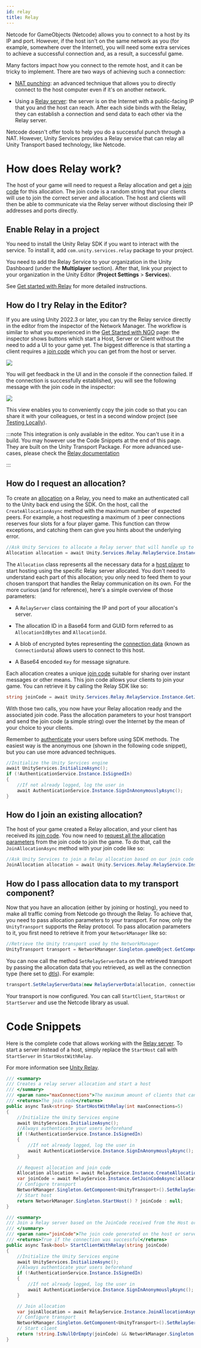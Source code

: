 ```yaml
---
id: relay
title: Relay
---
```


Netcode for GameObjects (Netcode) allows you to connect to a host by its IP and port. However, if the host isn't on the same network as you (for example, somewhere over the Internet), you will need some extra services to achieve a successful connection and, as a result, a successful game.

Many factors impact how you connect to the remote host, and it can be tricky to implement. There are two ways of achieving such a connection:

* [NAT punching](../learn/listenserverhostarchitecture.md#option-c-nat-punchthrough): an advanced technique that allows you to directly connect to the host computer even if it's on another network.

* Using a [Relay server](https://docs.unity.com/relay/en/manual/relay-servers): the server is on the Internet with a public-facing IP that you and the host can reach. After each side binds with the Relay, they can establish a connection and send data to each other via the Relay server.

Netcode doesn't offer tools to help you do a successful punch through a NAT. However, Unity Services provides a Relay service that can relay all Unity Transport based technology, like Netcode.

# How does Relay work?

The host of your game will need to request a Relay allocation and get a [join code](https://docs.unity.com/relay/en/manual/join-codes) for this allocation. The join code is a random string that your clients will use to join the correct server and allocation. The host and clients will then be able to communicate via the Relay server without disclosing their IP addresses and ports directly.

## Enable Relay in a project

You need to install the Unity Relay SDK if you want to interact with the service. To install it, add `com.unity.services.relay` package to your project.

You need to add the Relay Service to your organization in the Unity Dashboard (under the **Multiplayer** section). After that, link your project to your organization in the Unity Editor (**Project Settings** > **Services**).

See [Get started with Relay](https://docs.unity.com/relay/en/manual/get-started) for more detailed instructions.

## How do I try Relay in the Editor?

If you are using Unity 2022.3 or later, you can try the Relay service directly in the editor from the inspector of the Network Manager. The workflow is similar to what you experienced in
the [Get Started with NGO](../tutorials/get-started-with-ngo.md) page: the inspector shows buttons which start a Host, Server or Client without the need to add a UI to your game yet. The biggest difference is that starting a client requires a [join code](https://docs.unity.com/relay/en/manual/join-codes) which you can get from the host or server.

![](/img/relay/ngo-relay-connection.png)

You will get feedback in the UI and in the console if the connection failed. If the connection is successfully established, you will see the following message with the join code in the inspector:

![](/img/relay/ngo-relay-connected.png)

This view enables you to conveniently copy the join code so that you can share it with your colleagues, or test in a second window project (see [Testing Locally](../tutorials/testing/testing_locally.md)).

:::note
This integration is only available in the editor. You can't use it in a build. You may however use the Code Snippets at the end of this page.
They are built on the Unity Transport Package. For more advanced use-cases, please check the [Relay documentation](https://docs.unity.com/relay/en/manual/connection-data) 

:::

## How do I request an allocation?

To create an [allocation](https://docs.unity.com/relay/en/manual/allocations) on a Relay, you need to make an authenticated call to the Unity back end using the SDK. On the host, call the `CreateAllocationAsync` method with the maximum number of expected peers. For example, a host requesting a maximum of `3` peer connections reserves four slots for a four player game. This function can throw exceptions, and catching them can give you hints about the underlying error.

```csharp
//Ask Unity Services to allocate a Relay server that will handle up to eight players: seven peers and the host.
Allocation allocation = await Unity.Services.Relay.RelayService.Instance.CreateAllocationAsync(7);
```

The `Allocation` class represents all the necessary data for a [host player](https://docs.unity.com/relay/manual/players#Host) to start hosting using the specific Relay server allocated. You don't need to understand each part of this allocation; you only need to feed them to your chosen transport that handles the Relay communication on its own. For the more curious (and for reference), here's a simple overview of those parameters:

* A `RelayServer` class containing the IP and port of your allocation's server.

* The allocation ID in a Base64 form and GUID form referred to as `AllocationIdBytes` and `AllocationId`.

* A blob of encrypted bytes representing the [connection data](https://docs.unity.com/relay/en/manual/connection-data) (known as `ConnectionData`) allows users to connect to this host.

* A Base64 encoded `Key` for message signature.

Each allocation creates a unique [join code](https://docs.unity.com/relay/en/manual/join-codes) suitable for sharing over instant messages or other means. This join code allows your clients to join your game. You can retrieve it by calling the Relay SDK like so:

```csharp
string joinCode = await Unity.Services.Relay.RelayService.Instance.GetJoinCodeAsync(allocation.AllocationId);
```

With those two calls, you now have your Relay allocation ready and the associated join code. Pass the allocation parameters to your host transport and send the join code (a simple string) over the Internet by the mean of your choice to your clients.

Remember to [authenticate](https://docs.unity.com/relay/en/manual/authentication) your users before using SDK methods. The easiest way is the anonymous one (shown in the following code snippet), but you can use more advanced techniques.

```csharp
//Initialize the Unity Services engine
await UnityServices.InitializeAsync();
if (!AuthenticationService.Instance.IsSignedIn)
{
    //If not already logged, log the user in
    await AuthenticationService.Instance.SignInAnonymouslyAsync();
}
```

## How do I join an existing allocation?

The host of your game created a Relay allocation, and your client has received its [join code](https://docs.unity.com/relay/en/manual/join-codes). You now need to [request all the allocation parameters](https://docs.unity.com/relay/manual/connection-flow#4) from the join code to join the game. To do that, call the `JoinAllocationAsync` method with your join code like so:

```csharp
//Ask Unity Services to join a Relay allocation based on our join code
JoinAllocation allocation = await Unity.Services.Relay.RelayService.Instance.JoinAllocationAsync(joinCode);
```

## How do I pass allocation data to my transport component?

Now that you have an allocation (either by joining or hosting), you need to make all traffic coming from Netcode go through the Relay. To achieve that, you need to pass allocation parameters to your transport. For now, only the `UnityTransport` supports the Relay protocol. To pass allocation parameters to it, you first need to retrieve it from your `NetworkManager` like so:

```csharp
//Retrieve the Unity transport used by the NetworkManager
UnityTransport transport = NetworkManager.Singleton.gameObject.GetComponent<UnityTransport>();
```

You can now call the method `SetRelayServerData` on the retrieved transport by passing the allocation data that you retrieved, as well as the connection type (here set to [dtls](https://docs.unity.com/relay/en/manual/dtls-encryption)). For example:

```csharp
transport.SetRelayServerData(new RelayServerData(allocation, connectionType:"dtls"));
```

Your transport is now configured. You can call `StartClient`, `StartHost` or `StartServer` and use the Netcode library as usual.

# Code Snippets

Here is the complete code that allows working with the [Relay server](https://docs.unity.com/relay/en/manual/relay-servers). To start a server instead of a host, simply replace the `StartHost` call with `StartServer` in `StartHostWithRelay`.

For more information see [Unity Relay](https://docs.unity.com/ugs/en-us/manual/relay/manual/introduction).

```csharp
/// <summary>
/// Creates a relay server allocation and start a host
/// </summary>
/// <param name="maxConnections">The maximum amount of clients that can connect to the relay</param>
/// <returns>The join code</returns>
public async Task<string> StartHostWithRelay(int maxConnections=5)
{
    //Initialize the Unity Services engine
    await UnityServices.InitializeAsync();
    //Always authenticate your users beforehand
    if (!AuthenticationService.Instance.IsSignedIn)
    {
        //If not already logged, log the user in
        await AuthenticationService.Instance.SignInAnonymouslyAsync();
    }
    
    // Request allocation and join code
    Allocation allocation = await RelayService.Instance.CreateAllocationAsync(maxConnections);
    var joinCode = await RelayService.Instance.GetJoinCodeAsync(allocation.AllocationId);
    // Configure transport
    NetworkManager.Singleton.GetComponent<UnityTransport>().SetRelayServerData(new RelayServerData(allocation, "dtls"));
    // Start host
    return NetworkManager.Singleton.StartHost() ? joinCode : null;
}

/// <summary>
/// Join a Relay server based on the JoinCode received from the Host or Server
/// </summary>
/// <param name="joinCode">The join code generated on the host or server</param>
/// <returns>True if the connection was successful</returns>
public async Task<bool> StartClientWithRelay(string joinCode)
{
    //Initialize the Unity Services engine
    await UnityServices.InitializeAsync();
    //Always authenticate your users beforehand
    if (!AuthenticationService.Instance.IsSignedIn)
    {
        //If not already logged, log the user in
        await AuthenticationService.Instance.SignInAnonymouslyAsync();
    }

    // Join allocation
    var joinAllocation = await RelayService.Instance.JoinAllocationAsync(joinCode: joinCode);
    // Configure transport
    NetworkManager.Singleton.GetComponent<UnityTransport>().SetRelayServerData(new RelayServerData(joinAllocation, "dtls"));
    // Start client
    return !string.IsNullOrEmpty(joinCode) && NetworkManager.Singleton.StartClient();
}

```

